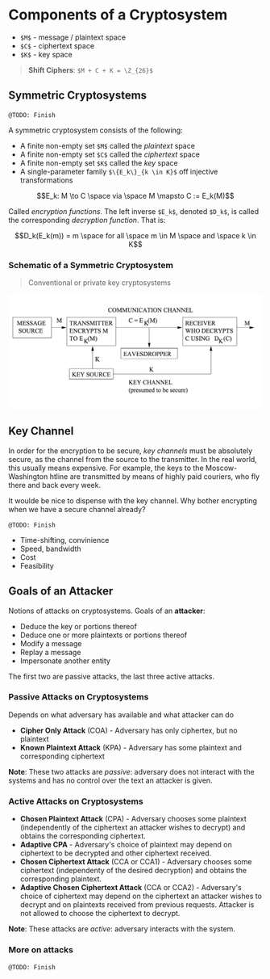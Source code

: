 # Components of a Cryptosystem
* `$M$` - message / plaintext space
* `$C$` - ciphertext space
* `$K$` - key space

> **Shift Ciphers**: `$M + C + K = \Z_{26}$`

## Symmetric Cryptosystems
```
@TODO: Finish
```
A symmetric cryptosystem consists of the following:
* A finite non-empty set `$M$` called the *plaintext* space
* A finite non-empty set `$C$` called the *ciphertext*  space
* A finite non-empty set `$K$` called the *key* space
* A single-parameter family `$\{E_k\}_{k \in K}$` off injective transformations

```math
E_k: M \to C \space via \space M \mapsto C := E_k(M)
```

Called *encryption functions*. The left inverse `$E_k$`, denoted `$D_k$`, is called the corresponding *decryption function*. That is:

```math
D_k(E_k(m)) = m \space for all \space m \in M \space and \space k \in K
```

### Schematic of a Symmetric Cryptosystem

> Conventional or private key cryptosystems

![Schematic of a symmetric cryptosystem](cpsc418/img/lec03/01_symmetric_cryptosystem.png)

## Key Channel
In order for the encryption to be secure, *key channels* must be absolutely secure, as the channel from the source to the transmitter. In the real world, this usually means expensive. For example, the keys to the Moscow-Washington htline are transmitted by means of highly paid couriers, who fly there and back every week.

It woulde be nice to dispense with the key channel. Why bother encrypting when we have a secure channel already?

```
@TODO: Finish
```

* Time-shifting, convinience
* Speed, bandwidth
* Cost
* Feasibility

## Goals of an Attacker
Notions of attacks on cryptosystems. Goals of an **attacker**:
* Deduce the key or portions thereof
* Deduce one or more plaintexts or portions thereof
* Modify a message
* Replay a message
* Impersonate another entity

The first two are passive attacks, the last three active attacks.

### Passive Attacks on Cryptosystems
Depends on what adversary has available and what attacker can do

* **Cipher Only Attack** (COA) - Adversary has only ciphertex, but no plaintext
* **Known Plaintext Attack** (KPA) - Adversary has some plaintext and corresponding ciphertext

**Note**: These two attacks are *passive*: adversary does not interact with the systems and has no control over the text an attacker is given.

### Active Attacks on Cryptosystems
* **Chosen Plaintext Attack** (CPA) - Adversary chooses some plaintext (independently of the ciphertext an attacker wishes to decrypt) and obtains the corresponding ciphertext.
* **Adaptive CPA** - Adversary's choice of plaintext may depend on ciphertext to be decrypted and other ciphertext received.
* **Chosen Ciphertext Attack** (CCA or CCA1) - Adversary chooses some ciphertext (independenty of the desired decryption) and obtains the corresponding plaintext.
* **Adaptive Chosen Ciphertext Attack** (CCA or CCA2) - Adversary's choice of ciphertext may depend on the ciphertext an attacker wishes to decrypt and on plaintexts received from previous requests. Attacker is not allowed to choose the ciphertext to decrypt.

**Note**: These attacks are *active*: adversary interacts with the system.

### More on attacks

```
@TODO: Finish
```
